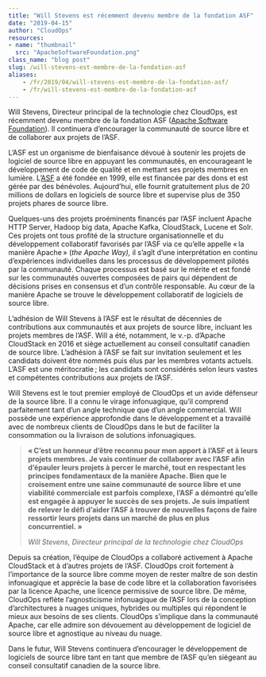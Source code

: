 ```yaml
---
title: "Will Stevens est récemment devenu membre de la fondation ASF"
date: "2019-04-15"
author: "CloudOps"
resources:
- name: "thumbnail"
  src: "ApacheSoftwareFoundation.png"
class_name: "blog post"
slug: /will-stevens-est-membre-de-la-fondation-asf
aliases:
    - /fr/2019/04/will-stevens-est-membre-de-la-fondation-asf/
    - /fr/will-stevens-est-membre-de-la-fondation-asf
---
```


<p>Will Stevens, Directeur principal de la technologie chez CloudOps, est récemment devenu membre de la fondation ASF (<a href="https://www.apache.org/">Apache Software Foundation</a>). Il continuera d’encourager la communauté de source libre et de collaborer aux projets de l’ASF.</p>

<p>L’ASF est un organisme de bienfaisance dévoué à soutenir les projets de logiciel de source libre en appuyant les communautés, en encourageant le développement de code de qualité et en mettant ses projets membres en lumière. L’<a href="https://www.eweek.com/development/the-apache-software-foundation-continues-to-grow-open-source-software">ASF</a> a été fondée en 1999, elle est financée par des dons et est gérée par des bénévoles. Aujourd’hui, elle fournit gratuitement plus de 20 millions de dollars en logiciels de source libre et supervise plus de 350 projets phares de source libre.</p>

<p>Quelques-uns des projets proéminents financés par l’ASF incluent Apache HTTP Server, Hadoop big data, Apache Kafka, CloudStack, Lucene et Solr. Ces projets ont tous profité de la structure organisationnelle et du développement collaboratif favorisés par l’ASF via ce qu’elle appelle « la manière Apache » (<em>the Apache Way), </em>il s’agît d’une interprétation en continu d’expériences individuelles dans les processus de développement pilotés par la communauté. Chaque processus est basé sur le mérite et est fondé sur les communautés ouvertes composées de pairs qui dépendent de décisions prises en consensus et d’un contrôle responsable. Au cœur de la manière Apache se trouve le développement collaboratif de logiciels de source libre.</p>

<p>L’adhésion de Will Stevens à l’ASF est le résultat de décennies de contributions aux communautés et aux projets de source libre, incluant les projets membres de l’ASF. Will a été, notamment, le v.-p. d’Apache CloudStack en 2016 et siège actuellement au conseil consultatif canadien de source libre. L’adhésion à l’ASF se fait sur invitation seulement et les candidats doivent être nommés puis élus par les membres votants actuels. L’ASF est une méritocratie ; les candidats sont considérés selon leurs vastes et compétentes contributions aux projets de l’ASF.</p>

<p>Will Stevens est le tout premier employé de CloudOps et un avide défenseur de la source libre. Il a connu le virage infonuagique, qu’il comprend parfaitement tant d’un angle technique que d’un angle commercial. Will possède une expérience approfondie dans le développement et a travaillé avec de nombreux clients de CloudOps dans le but de faciliter la consommation ou la livraison de solutions infonuagiques.</p>

<blockquote class="wp-block-quote"><p><strong>« C’est un honneur d’être reconnu pour mon apport à l’ASF et à leurs projets membres. Je vais continuer de collaborer avec l’ASF afin d’épauler leurs projets à percer le marché, tout en respectant les principes fondamentaux de la manière Apache. Bien que le croisement entre une saine communauté de source libre et une viabilité commerciale est parfois complexe, l’ASF a démontré qu’elle est engagée à appuyer le succès de ses projets. Je suis impatient de relever le défi d’aider l’ASF à trouver de nouvelles façons de faire ressortir leurs projets dans un marché de plus en plus concurrentiel.&nbsp;»</strong></p><p><cite>Will Stevens, Directeur principal de la technologie chez CloudOps</cite></p></blockquote>

<p>Depuis sa création, l’équipe de CloudOps a collaboré activement à Apache CloudStack et à d’autres projets de l’ASF. CloudOps croit fortement à l’importance de la source libre comme moyen de rester maître de son destin infonuagique et apprécie la base de code libre et la collaboration favorisées par la licence Apache, une licence permissive de source libre. De même, CloudOps reflète l’agnosticisme infonuagique de l’ASF lors de la conception d’architectures à nuages uniques, hybrides ou multiples qui répondent le mieux aux besoins de ses clients. CloudOps s’implique dans la communauté Apache, car elle admire son dévouement au développement de logiciel de source libre et agnostique au niveau du nuage.</p>

<p>Dans le futur, Will Stevens continuera d’encourager le développement de logiciels de source libre tant en tant que membre de l’ASF qu’en siégeant au conseil consultatif canadien de la source libre.</p>
